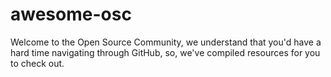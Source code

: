 # awesome-osc
Welcome to the Open Source Community, we understand that you'd have a hard time navigating through GitHub, so, we've compiled resources for you to check out.

